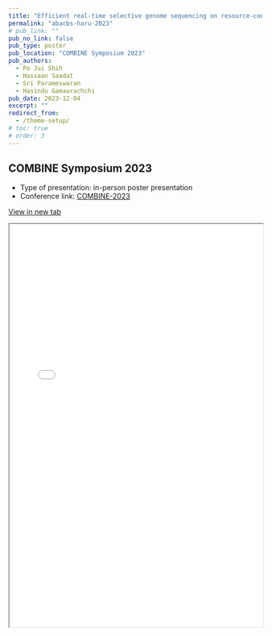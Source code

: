 ```yaml
---
title: "Efficient real-time selective genome sequencing on resource-constrained devices."
permalink: "abacbs-haru-2023"
# pub_link: ""
pub_no_link: false
pub_type: poster
pub_location: "COMBINE Symposium 2023"
pub_authors:
  - Po Jui Shih
  - Hassaan Saadat
  - Sri Parameswaran
  - Hasindu Gamaarachchi
pub_date: 2023-12-04
excerpt: ""
redirect_from:
  - /theme-setup/
# toc: true
# order: 3
---
```


## COMBINE Symposium 2023

- Type of presentation: in-person poster presentation
- Conference link: [COMBINE-2023](https://www.combine.org.au/symp/symposium-2023/)

<a href="/assets/files/ABACBS_HARU.pdf" target="_blank" class="btn btn--primary" id="embedPDFButton">View in new tab</a>
<iframe src="/assets/files/ABACBS_HARU.pdf" width="100%" height="800px"></iframe>